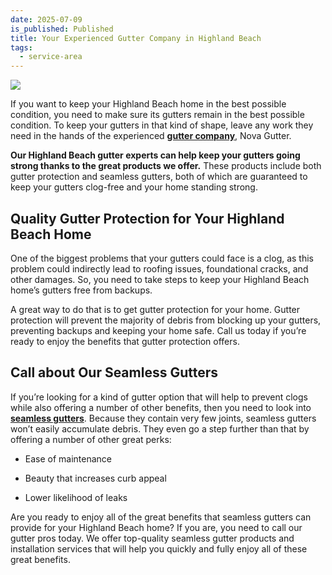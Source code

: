 ```yaml
---
date: 2025-07-09
is_published: Published
title: Your Experienced Gutter Company in Highland Beach
tags:
  - service-area
---
```

![](/media/gutters-jupiter-fl.jpg)

If you want to keep your Highland Beach home in the best possible condition, you need to make sure its gutters remain in the best possible condition. To keep your gutters in that kind of shape, leave any work they need in the hands of the experienced [**gutter company**](https://www.novagutter.com/), Nova Gutter.

**Our Highland Beach gutter experts can help keep your gutters going strong thanks to the great products we offer.** These products include both gutter protection and seamless gutters, both of which are guaranteed to keep your gutters clog-free and your home standing strong.

## Quality Gutter Protection for Your Highland Beach Home

One of the biggest problems that your gutters could face is a clog, as this problem could indirectly lead to roofing issues, foundational cracks, and other damages. So, you need to take steps to keep your Highland Beach home’s gutters free from backups.

A great way to do that is to get gutter protection for your home. Gutter protection will prevent the majority of debris from blocking up your gutters, preventing backups and keeping your home safe. Call us today if you’re ready to enjoy the benefits that gutter protection offers.

## Call about Our Seamless Gutters

If you’re looking for a kind of gutter option that will help to prevent clogs while also offering a number of other benefits, then you need to look into [**seamless gutters**](https://www.novagutter.com/seamless-gutter-installation-boca-raton-fl.php). Because they contain very few joints, seamless gutters won’t easily accumulate debris. They even go a step further than that by offering a number of other great perks:

*   Ease of maintenance
    
*   Beauty that increases curb appeal
    
*   Lower likelihood of leaks
    

Are you ready to enjoy all of the great benefits that seamless gutters can provide for your Highland Beach home? If you are, you need to call our gutter pros today. We offer top-quality seamless gutter products and installation services that will help you quickly and fully enjoy all of these great benefits.